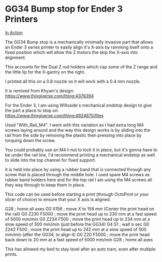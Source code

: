 # GG34 Bump stop for Ender 3 Printers

[In Action](https://www.youtube.com/watch?v=F19--b2xTzk)

The GG34 Bump stop is a mechanically minimally invasive part that allows an Ender 3 series printer to easily align it's X-axis by ramming itself onto a fixed position which will allow the Z motors the skip the X-axis into alignment.

This accounts for the Dual Z rod holders which cap some of the Z range and the little lip for the X-gantry on the right.

I printed all this on a 0.8 nozzle so it will work with a 0.4 mm nozzle.

It is remixed from Khyam's design: https://www.thingiverse.com/thing:4376394

For the Ender 3, I am using Willsside's mechanical endstop design to give the part a place to stop on: https://www.thingiverse.com/thing:4924870/files

Used "With_Rail_M4". I went with this variation as I had extra long M4 screws laying around and the way this design works is by sliding into the rail from the side by removing the plastic then pressing into place by torquing down the screw.

You could probably use an M4 t-nut to lock it in place, but it's gonna have to be under the rail line, I'd recommend printing a mechanical endstop as well to slide into the top channel for fixed support.

It is held into place by using a rubber band that is connected through any screw that is placed through the middle hole. I used spare M4 screws as rubber band holders here and for the top rail I am using the M4 screws all they way through to keep them in place.

This code can be used before starting a print (through OctoPrint or your slicer of choice) to ensure that your X axis is aligned.

G28 ; home all axes G0 X156 ; move X to 156 mm (Center the print head on the rail) G0 Z230 F5000 ; move the print head up to 230 mm at a fast speed of 5000 mm/min G0 Z234 F500 ; move the print head up to 234 mm at a slow speed of 500 mm/min (just before the GG34) G4 S1 ; wait a sec G0 Z242 F500 ; move the print head up to 242 mm at a slow speed of 500 mm/min (after the GG34, to align it) G0 Z20 F5000 ; move the print head back down to 20 mm at a fast speed of 5000 mm/min G28 ; home all axes

This has allowed my bed to stay level after an auto tram, even after multiple prints.
